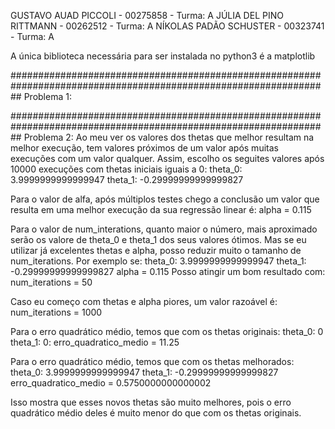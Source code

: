 GUSTAVO AUAD PICCOLI - 00275858 - Turma: A 
JÚLIA DEL PINO RITTMANN - 00262512 - Turma: A 
NÍKOLAS PADÃO SCHUSTER - 00323741 - Turma: A

A única biblioteca necessária para ser instalada no python3 é a matplotlib

##################################################################################################################
Problema 1:


##################################################################################################################
Problema 2:
Ao meu ver os valores dos thetas que melhor resultam na melhor execução, tem valores próximos de um valor após muitas execuções com um valor qualquer. Assim, escolho os seguites valores após 10000 execuções com thetas iniciais iguais a 0:
theta_0: 3.9999999999999947
theta_1: -0.29999999999999827

Para o valor de alfa, após múltiplos testes chego a conclusão um valor que resulta em uma melhor execução da sua regressão linear é:
alpha = 0.115

Para o valor de num_interations, quanto maior o número, mais aproximado serão os valore de theta_0 e theta_1 dos seus valores ótimos. Mas se eu utilizar já excelentes thetas e alpha, posso reduzir muito o tamanho de num_iterations. Por exemplo se:
theta_0: 3.9999999999999947
theta_1: -0.29999999999999827
alpha = 0.115
Posso atingir um bom resultado com:
num_iterations = 50

Caso eu começo com thetas e alpha piores, um valor razoável é:
num_iterations = 1000

Para o erro quadrático médio, temos que com os thetas originais:
theta_0: 0
theta_1: 0:
erro_quadratico_medio = 11.25

Para o erro quadrático médio, temos que com os thetas melhorados:
theta_0: 3.9999999999999947
theta_1: -0.29999999999999827
erro_quadratico_medio = 0.5750000000000002

Isso mostra que esses novos thetas são muito melhores, pois o erro quadrático médio deles é muito menor do que com os thetas originais.
